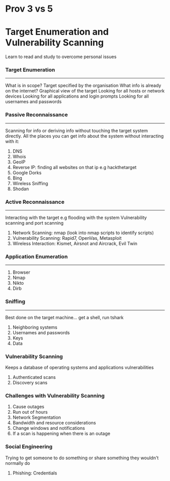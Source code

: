 # Prov 3 vs 5
# Target Enumeration and Vulnerability Scanning

Learn to read and study to overcome personal issues

### Target Enumeration
---
What is in scope?
	Target specified by the organisation
What info is already on the internet?
		Graphical view of the target
Looking for all hosts or network devices
Looking for all applications and login prompts
Looking for all usernames and passwords

### Passive Reconnaissance
---
Scanning for info or deriving info without touching the target system directly.
All the places you can get info about the system without interacting with it:
1. DNS
2. Whois
3. GeoIP
4. Reverse IP: finding all websites on that ip e.g hackthetarget
5. Google Dorks
6. Bing
7. Wireless Sniffing
8. Shodan
### Active Reconnaissance
---
Interacting with the target e.g flooding with the system
Vulnerability scanning and port scanning
1. Network Scanning: nmap (look into nmap scripts to identify scripts)
2. Vulnerability Scanning: Rapid7, OpenVas, Metasploit
3. Wireless Interaction: Kismet, Airsnot and Aircrack, Evil Twin
### Application Enumeration
---
1. Browser
2. Nmap
3. Nikto
4. Dirb
### Sniffing
---
Best done on the target machine... get a shell, run tshark
1. Neighboring systems
2. Usernames and passwords
3. Keys
4. Data
### Vulnerability Scanning
Keeps a database of operating systems and applications vulnerabilities
1. Authenticated scans
2. Discovery scans
### Challenges with Vulnerability Scanning
1. Cause outages
2. Run out of hours
3. Network Segmentation
4. Bandwidth and resource considerations
5. Change windows and notifications
6. If a scan is happening when there is an outage
### Social Engineering
Trying to get someone to do something or share something they wouldn't normally do
1. Phishing: Credentials 
